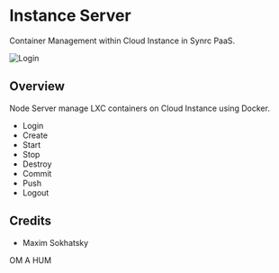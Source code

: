 Instance Server
===============

Container Management within Cloud Instance in Synrc PaaS. 

![Login](http://voxoz.com/images/voxoz-dashboard.png)

Overview
--------

Node Server manage LXC containers on Cloud Instance using Docker.

* Login
* Create
* Start
* Stop
* Destroy
* Commit
* Push
* Logout

Credits
-------

* Maxim Sokhatsky

OM A HUM
